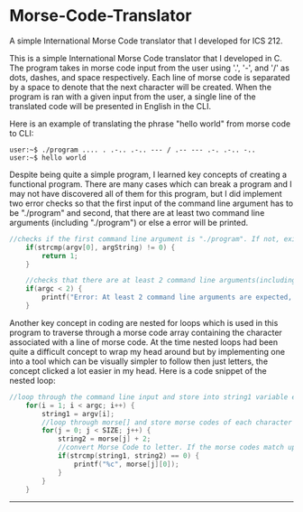 # Morse-Code-Translator
A simple International Morse Code translator that I developed for ICS 212.

This is a simple International Morse Code translator that I developed in C. The program takes in morse code input from the user using '.', '-', and '/' as dots, dashes, and space respectively. Each line of morse code is separated by a space to denote that the next character will be created. When the program is ran with a given input from the user, a single line of the translated code will be presented in English in the CLI.

Here is an example of translating the phrase "hello world" from morse code to CLI:

```
user:~$ ./program .... . .-.. .-.. --- / .-- --- .-. .-.. -..
user:~$ hello world
```

Despite being quite a simple program, I learned key concepts of creating a functional program. There are many cases which can break a program and I may not have discovered all of them for this program, but I did implement two error checks so that the first input of the command line argument has to be "./program" and second, that there are at least two command line arguments (including "./program") or else a error will be printed.

```c
//checks if the first command line argument is "./program". If not, exit program
	if(strcmp(argv[0], argString) != 0) {
		return 1;
	}

	//checks that there are at least 2 command line arguments(including "./program") or else throw error
	if(argc < 2) {
		printf("Error: At least 2 command line arguments are expected, only 1 present. Enter Morse Code on the command line.\n");
	}
```
Another key concept in coding are nested for loops which is used in this program to traverse through a morse code array containing the character associated with a line of morse code. At the time nested loops had been quite a difficult concept to wrap my head around but by implementing one into a tool which can be visually simpler to follow then just letters, the concept clicked a lot easier in my head. Here is a code snippet of the nested loop:
```c
//loop through the command line input and store into string1 variable every loop
	for(i = 1; i < argc; i++) {
		string1 = argv[i];
		//loop through morse[] and store morse codes of each character in string 2 every loop to compare with command line arguments
		for(j = 0; j < SIZE; j++) {
			string2 = morse[j] + 2;
			//convert Morse Code to letter. If the morse codes match up then print out the character for that morse code
			if(strcmp(string1, string2) == 0) {
				printf("%c", morse[j][0]);
			}
		}
	} 
```
<hr>
